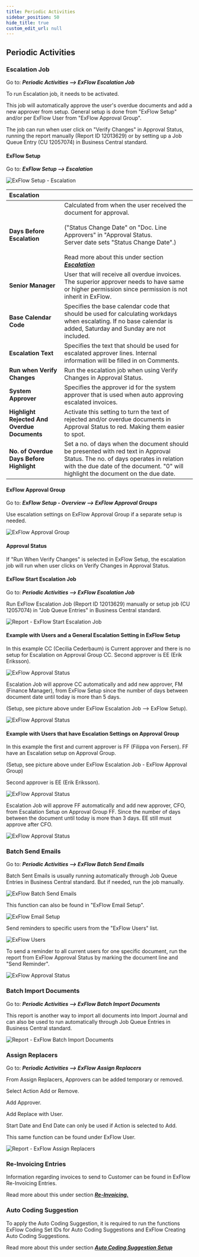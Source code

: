 ```yaml
---
title: Periodic Activities
sidebar_position: 50
hide_title: true
custom_edit_url: null
---
```

## Periodic Activities

### Escalation Job

Go to: ***Periodic Activities \--\> ExFlow Escalation Job***

To run Escalation job, it needs to be activated.

This job will automatically approve the user's overdue documents and add
a new approver from setup. General setup is done from "ExFlow Setup"
and/or per ExFlow User from "ExFlow Approval Group".

The job can run when user click on "Verify Changes" in Approval Status,
running the report manually (Report ID 12013629) or by setting up a Job Queue Entry (CU 12057074) in Business Central standard.


#### ExFlow Setup

Go to: ***ExFlow Setup --> Escalation***

![ExFlow Setup - Escalation](@site/static/img/media/exflow-setup-escalation-002.png)

|Escalation||
|:-|:-|	
|**Days Before Escalation**| 	Calculated from when the user received the document for approval. <br/><br/> ("Status Change Date" on "Doc. Line Approvers" in "Approval Status.<br/> Server date sets "Status Change Date".) <br/><br/> Read more about this under section [***Escalation***](https://docs.signupsoftware.com/business-central/docs/user-manual/business-functionality/approval-groups#escalation)
|**Senior Manager**| 	User that will receive all overdue invoices. The superior approver needs to have same or higher permission since permission is not inherit in ExFlow.
|**Base Calendar Code**| 	Specifies the base calendar code that should be used for calculating workdays when escalating. If no base calendar is added, Saturday and Sunday are not included.
|**Escalation Text**| 	Specifies the text that should be used for escalated approver lines. Internal information will be filled in on Comments.
|**Run when Verify Changes**| 	Run the escalation job when using Verify Changes in Approval Status.
|**System Approver**| 	Specifies the approver id for the system approver that is used when auto approving escalated invoices. 
|**Highlight Rejected And Overdue Documents**| 	Activate this setting to turn the text of rejected and/or overdue documents in Approval Status to red. Making them easier to spot.
|**No. of Overdue Days Before Highlight**| 	Set a no. of days when the document should be presented with red text in Approval Status. The no. of days operates in relation with the due date of the document. "0" will highlight the document on the due date.


#### ExFlow Approval Group

Go to: ***ExFlow Setup - Overview --> ExFlow Approval Groups***

Use escalation settings on ExFlow Approval Group if a separate setup is
needed.

![ExFlow Approval Group](@site/static/img/media/image324.png)

#### Approval Status

If "Run When Verify Changes" is selected in ExFlow Setup, the escalation
job will run when user clicks on Verify Changes in Approval Status.

#### ExFlow Start Escalation Job

Go to: ***Periodic Activities --> ExFlow Escalation Job***

Run ExFlow Escalation Job (Report ID 12013629) manually or setup job (CU 12057074) in "Job Queue Entries" in Business Central standard.

![Report - ExFlow Start Escalation Job](@site/static/img/media/image325.png)

#### Example with Users and a General Escalation Setting in ExFlow Setup

In this example CC (Cecilia Cederbaum) is Current approver and there is
no setup for Escalation on Approval Group CC. Second approver is EE
(Erik Eriksson).

![ExFlow Approval Status](@site/static/img/media/image326.png)

Escalation Job will approve CC automatically and add new approver, FM
(Finance Manager), from ExFlow Setup since the number of days between
document date until today is more than 5 days. 

(Setup, see picture above under ExFlow Escalation Job \--\> ExFlow Setup).

![ExFlow Approval Status](@site/static/img/media/image327.png)

#### Example with Users that have Escalation Settings on Approval Group

In this example the first and current approver is FF (Filippa von
Fersen). FF have an Escalation setup on Approval Group. 

(Setup, see picture above under ExFlow Escalation Job - ExFlow Approval Group)

Second approver is EE (Erik Eriksson).

![ExFlow Approval Status](@site/static/img/media/image328.png)

Escalation Job will approve FF automatically and add new approver, CFO,
from Escalation Setup on Approval Group FF. Since the number of days
between the document until today is more than 3 days. EE still
must approve after CFO.

![ExFlow Approval Status](@site/static/img/media/image329.png)

### Batch Send Emails

Go to: ***Periodic Activities \--\> ExFlow Batch Send Emails***

Batch Sent Emails is usually running automatically through Job Queue
Entries in Business Central standard. But if needed, run the job
manually.

![ExFlow Batch Send Emails](@site/static/img/media/image330.png)

This function can also be found in "ExFlow Email Setup".

![ExFlow Email Setup](@site/static/img/media/image331.png)

Send reminders to specific users from the "ExFlow Users" list.

![ExFlow Users](@site/static/img/media/image332.png)

To send a reminder to all current users for one specific document, run
the report from ExFlow Approval Status by marking the document line and
"Send Reminder".

![ExFlow Approval Status](@site/static/img/media/image333.png)

### Batch Import Documents

Go to: ***Periodic Activities \--\> ExFlow Batch Import Documents***

This report is another way to import all documents into Import Journal
and can also be used to run automatically through Job Queue Entries in
Business Central standard.

![Report - ExFlow Batch Import Documents](@site/static/img/media/image334.png)

### Assign Replacers

Go to: ***Periodic Activities \--\> ExFlow Assign Replacers***

From Assign Replacers, Approvers can be added temporary or removed.

Select Action Add or Remove.

Add Approver.

Add Replace with User.

Start Date and End Date can only be used if Action is selected to Add.

This same function can be found under ExFlow User.

![Report - ExFlow Assign Replacers](@site/static/img/media/image335.png)

### Re-Invoicing Entries

Information regarding invoices to send to Customer can be found in
ExFlow Re-Invoicing Entries.

Read more about this under section [***Re-Invoicing.***](https://docs.signupsoftware.com/business-central/docs/user-manual/business-functionality/re-invoicing#re-invoicing)

### Auto Coding Suggestion

To apply the Auto Coding Suggestion, it is required to run the
functions ExFlow Coding Set IDs for Auto Coding Suggestions and ExFlow
Creating Auto Coding Suggestions.

 Read more about this under section [***Auto Coding Suggestion Setup***](https://docs.signupsoftware.com/business-central/docs/user-manual/business-functionality/auto-coding-suggestion-setup#auto-coding-suggestion-setup)
